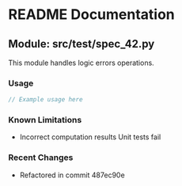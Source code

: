 # README Documentation

## Module: src/test/spec_42.py

This module handles logic errors operations.

### Usage

```java
// Example usage here
```

### Known Limitations

- Incorrect computation results Unit tests fail

### Recent Changes

- Refactored in commit 487ec90e
